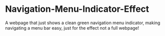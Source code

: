 # Navigation-Menu-Indicator-Effect
A webpage that just shows a clean green navigation menu indicator, making navigating a menu bar easy, just for the effect not a full webpage!
